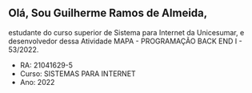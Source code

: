 ## Olá, Sou Guilherme Ramos de Almeida, 
estudante do curso superior de Sistema para Internet da Unicesumar, e desenvolvedor dessa Atividade MAPA - PROGRAMAÇÃO BACK END I - 53/2022.
 
 - RA: 21041629-5
 - Curso: SISTEMAS PARA INTERNET
 - Ano: 2022
